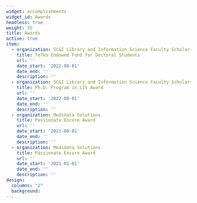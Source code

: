 ```yaml
---
widget: accomplishments
widget_id: Awards
headless: true
weight: 35
title: Awards
active: true
item:
  - organization: SC&I Library and Information Science Faculty Scholarship Committee
    title: Tefko Endowed Fund for Doctoral Students
    url: ''
    date_start: '2022-08-01'
    date_end: ''
    description: ''
  - organization: SC&I Library and Information Science Faculty Scholarship Committee
    title: Ph.D. Program in LIS Award
    url: ''
    date_start: '2022-08-01'
    date_end: ''
    description: ''
  - organization: Medidata Solutions
    title: Passionate Encore Award
    url: ''
    date_start: '2021-08-01'
    date_end: ''
    description: ''
  - organization: Medidata Solutions
    title: Passionate Encore Award
    url: ''
    date_start: '2021-01-01'
    date_end: ''
    description: ''
design:
  columns: "2"
  background:
---
```

